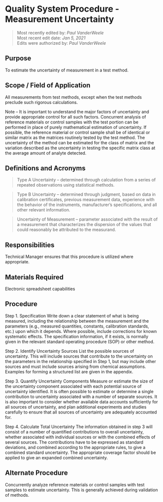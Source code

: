 # Quality System Procedure - Measurement Uncertainty

>Most recently edited by: *Paul VanderWeele*  
>Most recent edit date: *Jan 5, 2021*  
>Edits were authorized by: *Paul VanderWeele*   

## Purpose

To estimate the uncertainty of measurement in a test method.

## Scope / Field of Application

All measurements from test methods, except when the test methods preclude such rigorous calculations.

Note – It is important to understand the major factors of uncertainty and provide appropriate control for all such factors. Concurrent analysis of reference materials or control samples with the test portion can be performed in place of purely mathematical estimation of uncertainty. If possible, the reference material or control sample shall be of identical or similar matrix as the matrices routinely tested by the test method. The uncertainty of the method can be estimated for the class of matrix and the variation described as the uncertainty in testing the specific matrix class at the average amount of analyte detected.

## Definitions and Acronyms

> Type A Uncertainty – determined through calculation from a series of repeated observations using statistical methods.

> Type B Uncertainty – determined through judgment, based on data in calibration certificates, previous measurement data, experience with the behavior of the instruments, manufacturer’s specifications, and all other relevant information.

> Uncertainty of Measurement – parameter associated with the result of a measurement that characterizes the dispersion of the values that could reasonably be attributed to the measurand.


## Responsibilities

Technical Manager ensures that this procedure is utilized where appropriate.


## Materials Required

Electronic spreadsheet capabilities


## Procedure

Step 1. Specification
Write down a clear statement of what is being measured, including the relationship between the measurement and the parameters (e.g., measured quantities, constants, calibration standards, etc.) upon which it depends. Where possible, include corrections for known systematic effects. The specification information, if it exists, is normally given in the relevant standard operating procedure (SOP) or other method.

Step 2. Identify Uncertainty Sources
List the possible sources of uncertainty. This will include sources that contribute to the uncertainty on the parameters in the relationship specified in Step 1, but may include other sources and must include sources arising from chemical assumptions. Examples for forming a structured list are given in the appendix.

Step 3. Quantify Uncertainty Components
Measure or estimate the size of the uncertainty component associated with each potential source of uncertainty identified. It is often possible to estimate or determine a single contribution to uncertainty associated with a number of separate sources. It is also important to consider whether available data accounts sufficiently for all sources of uncertainty, and plan additional experiments and studies carefully to ensure that all sources of uncertainty are adequately accounted for.

Step 4. Calculate Total Uncertainty
The information obtained in step 3 will consist of a number of quantified contributions to overall uncertainty, whether associated with individual sources or with the combined effects of several sources. The contributions have to be expressed as standard deviations, and combined according to the appropriate rules, to give a combined standard uncertainty. The appropriate coverage factor should be applied to give an expanded combined uncertainty.


## Alternate Procedure

Concurrently analyze reference materials or control samples with test samples to estimate uncertainty. This is generally achieved during validation of methods.

